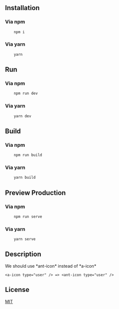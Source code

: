 
## Installation
### Via npm
```bash
    npm i
```
### Via yarn
```bash
    yarn
```

## Run
### Via npm
```bash
    npm run dev
```
### Via yarn
```bash
    yarn dev
```

## Build
### Via npm
```bash
    npm run build
```
### Via yarn
```bash
    yarn build
```

## Preview Production
### Via npm
```bash
    npm run serve
```
### Via yarn
```bash
    yarn serve
```

## Description

We should use \*ant-icon\* instead of \*a-icon\*

```JS
<a-icon type="user" /> => <ant-icon type="user" />
```

## License
[MIT](https://choosealicense.com/licenses/mit/)
